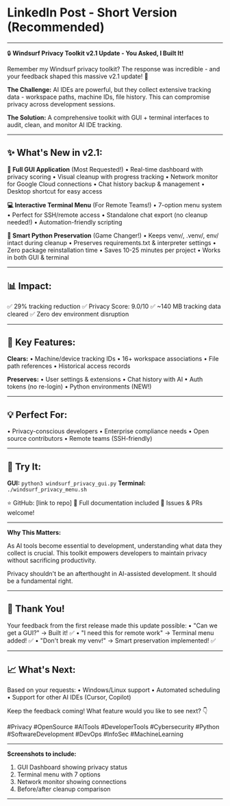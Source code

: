 # LinkedIn Post - Short Version (Recommended)

---

🔒 **Windsurf Privacy Toolkit v2.1 Update - You Asked, I Built It!**

Remember my Windsurf privacy toolkit? The response was incredible - and your feedback shaped this massive v2.1 update! 🚀 

**The Challenge:**
AI IDEs are powerful, but they collect extensive tracking data - workspace paths, machine IDs, file history. This can compromise privacy across development sessions.

**The Solution:**
A comprehensive toolkit with GUI + terminal interfaces to audit, clean, and monitor AI IDE tracking.

---

## ✨ What's New in v2.1:

**🎨 Full GUI Application** (Most Requested!)
• Real-time dashboard with privacy scoring
• Visual cleanup with progress tracking
• Network monitor for Google Cloud connections
• Chat history backup & management
• Desktop shortcut for easy access

**💻 Interactive Terminal Menu** (For Remote Teams!)
• 7-option menu system
• Perfect for SSH/remote access
• Standalone chat export (no cleanup needed!)
• Automation-friendly scripting

**🐍 Smart Python Preservation** (Game Changer!)
• Keeps venv/, .venv/, env/ intact during cleanup
• Preserves requirements.txt & interpreter settings
• Zero package reinstallation time
• Saves 10-25 minutes per project
• Works in both GUI & terminal

---

## 📊 Impact:

✅ 29% tracking reduction
✅ Privacy Score: 9.0/10
✅ ~140 MB tracking data cleared
✅ Zero dev environment disruption

---

## 🎯 Key Features:

**Clears:**
• Machine/device tracking IDs
• 16+ workspace associations
• File path references
• Historical access records

**Preserves:**
• User settings & extensions
• Chat history with AI
• Auth tokens (no re-login)
• Python environments (NEW!)

---

## 💡 Perfect For:

• Privacy-conscious developers
• Enterprise compliance needs
• Open source contributors
• Remote teams (SSH-friendly)

---

## 🚀 Try It:

**GUI:** `python3 windsurf_privacy_gui.py`
**Terminal:** `./windsurf_privacy_menu.sh`

⭐ GitHub: [link to repo]
📖 Full documentation included
🐛 Issues & PRs welcome!

---

**Why This Matters:**

As AI tools become essential to development, understanding what data they collect is crucial. This toolkit empowers developers to maintain privacy without sacrificing productivity.

Privacy shouldn't be an afterthought in AI-assisted development. It should be a fundamental right.

---

## 🙏 Thank You!

Your feedback from the first release made this update possible:
• "Can we get a GUI?" → Built it! ✅
• "I need this for remote work" → Terminal menu added! ✅
• "Don't break my venv!" → Smart preservation implemented! ✅

---

## 📈 What's Next:

Based on your requests:
• Windows/Linux support
• Automated scheduling
• Support for other AI IDEs (Cursor, Copilot)

Keep the feedback coming! What feature would you like to see next? 👇

#Privacy #OpenSource #AITools #DeveloperTools #Cybersecurity #Python #SoftwareDevelopment #DevOps #InfoSec #MachineLearning

---

**Screenshots to include:**
1. GUI Dashboard showing privacy status
2. Terminal menu with 7 options
3. Network monitor showing connections
4. Before/after cleanup comparison

---
